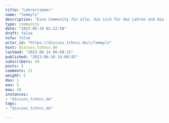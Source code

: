 ```yaml
---
title: "Lehrerzimmer" 
name: "lemmylz"
description: "Eine Community für alle, die sich für das Lehren und die Lehrenden interessieren."
type: community
date: "2023-06-24 01:12:58"
draft: false
nsfw: false
actor_id: "https://discuss.tchncs.de/c/lemmylz"
host: discuss.tchncs.de
lastmod: "2023-06-14 06:08:15"
published: "2023-06-10 14:08:43"
subscribers: 39
posts: 5
comments: 21
weight: 5
dau: 1
wau: 5
mau: 10
instances:
- "discuss_tchncs_de"
tags: 
- "discuss_tchncs_de"

---
```

